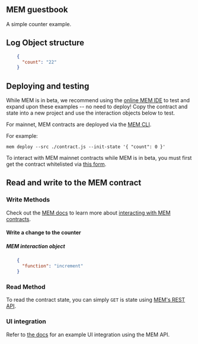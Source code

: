 ## MEM guestbook

A simple counter example.

## Log Object structure
```json
    {
      "count": "22"
    }
```
## Deploying and testing

While MEM is in beta, we recommend using the [online MEM IDE](https://mem.tech/ide) to test and expand upon these examples -- no need to deploy! Copy the contract and state into a new project and use the interaction objects below to test.

For mainnet, MEM contracts are deployed via the [MEM CLI](https://docs.mem.tech/mem-cli/function-deployment).

For example:

```mem deploy --src ./contract.js --init-state '{ "count": 0 }'```

To interact with MEM mainnet contracts while MEM is in beta, you must first get the contract whitelisted via [this form](https://docs.google.com/forms/u/1/d/e/1FAIpQLSfRB95cZzGyy3IRmsMwjHx7gweywmybptBU0XbUb2GZumwaKA/viewform?usp=send_form).

## Read and write to the MEM contract

### Write Methods

Check out the [MEM docs](https://docs.mem.tech/) to learn more about [interacting with MEM contracts](https://docs.mem.tech/mem-api/write-operations).

#### Write a change to the counter

##### MEM interaction object
```json
    {
      "function": "increment"
    }
```

### Read Method

To read the contract state, you can simply `GET` is state using [MEM's REST API](https://docs.mem.tech/mem-api/read-operations).

### UI integration

Refer to [the docs](https://docs.mem.tech/examples/simple-pastebin-clone#ui-writing-a-paste) for an example UI integration using the MEM API.

